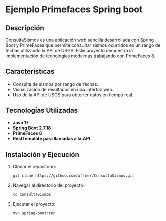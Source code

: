 # Ejemplo Primefaces Spring boot

## Descripción
ConsultaSismos es una aplicación web sencilla desarrollada con Spring Boot y PrimeFaces que permite consultar sismos ocurridos en un rango de fechas utilizando la API de USGS. Este proyecto demuestra la implementación de tecnologías modernas trabajando con PrimeFaces 8.

## Características
- Consulta de sismos por rango de fechas.
- Visualización de resultados en una interfaz web.
- Uso de la API de USGS para obtener datos en tiempo real.

## Tecnologías Utilizadas
- **Java 17**
- **Spring Boot 2.7.18**
- **PrimeFaces 8**
- **RestTemplate para llamadas a la API**

## Instalación y Ejecución
1. Clonar el repositorio:
   ```sh
   git clone https://github.com/affner/ConsultaSismos.git

2. Navegar al directorio del proyecto:
   ```sh
   cd ConsultaSismos

3. Ejecutar el proyecto:
   ```sh
   mvn spring-boot:run

